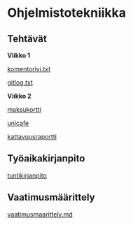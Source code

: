 # Ohjelmistotekniikka
## Tehtävät
**Viikko 1**

[komentorivi.txt](https://github.com/maxxof/ot-harjoitustyo/blob/master/laskarit/viikko1/komentorivi.txt)

[gitlog.txt](https://github.com/maxxof/ot-harjoitustyo/blob/master/laskarit/viikko1/gitlog.txt)

**Viikko 2**

[maksukortti](https://github.com/maxxof/ot-harjoitustyo/tree/master/laskarit/viikko2/maksukortti)

[unicafe](https://github.com/maxxof/ot-harjoitustyo/tree/master/laskarit/viikko2/unicafe)

[kattavuusraportti](https://github.com/maxxof/ot-harjoitustyo/blob/master/laskarit/viikko2/kattavuusraportti.jpg)

## Työaikakirjanpito
[tuntikirjanpito](https://github.com/maxxof/ot-harjoitustyo/blob/master/dokumentaatio/tuntikirjanpito.md)

## Vaatimusmäärittely
[vaatimusmaarittely.md](https://github.com/maxxof/ot-harjoitustyo/blob/master/dokumentaatio/vaatimusmaarittely.md)

